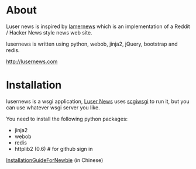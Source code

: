 About
=================

Luser news is inspired by [lamernews](https://github.com/antirez/lamernews) which is an implementation of a Reddit / Hacker News style news web site.

lusernews is written using python, webob, jinja2, jQuery, bootstrap and redis.


http://lusernews.com


Installation
===================

lusernews is a wsgi application, [Luser News](http://lusernews.com) uses [scgiwsgi](https://github.com/dengzhp/scgiwsgi) to run it, but you can use whatever wsgi server you like.

You need to install the following python packages:

* jinja2
* webob
* redis
* httplib2 (0.6)  # for github sign in

[InstallationGuideForNewbie](https://github.com/dengzhp/lusernews/wiki/InstallationGuideForNewbie)  (in Chinese)


